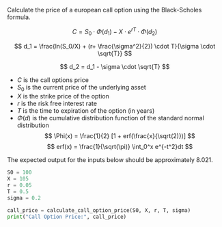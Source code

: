 Calculate the price of a european call option using the Black-Scholes formula.

$$
C = S_0 \cdot \Phi(d_1) - X \cdot e^{rT} \cdot \Phi(d_2)
$$

$$
d_1 = \frac{ln(S_0/X) + (r+ \frac{\sigma^2}{2}) \cdot T}{\sigma \cdot \sqrt{T}}
$$

$$
d_2 = d_1 - \sigma \cdot \sqrt{T}
$$

- $C$ is the call options price
- $S_0$ is the current price of the underlying asset
- $X$ is the strike price of the option
- $r$ is the risk free interest rate
- $T$ is the time to expiration of the option (in years)
- $\Phi(d)$ is the cumulative distribution function of the standard normal distribution
$$
\Phi(x) = \frac{1}{2} [1 + erf(\frac{x}{\sqrt(2)})]
$$
$$
erf(x) = \frac{1}{\sqrt(\pi)} \int_0^x e^{-t^2}dt
$$

The expected output for the inputs below should be approximately 8.021.

```python
S0 = 100
X = 105
r = 0.05
T = 0.5
sigma = 0.2

call_price = calculate_call_option_price(S0, X, r, T, sigma)
print("Call Option Price:", call_price)
```